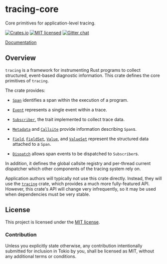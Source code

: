 # tracing-core

Core primitives for application-level tracing.

[![Crates.io][crates-badge]][crates-url]
[![MIT licensed][mit-badge]][mit-url]
[![Gitter chat][gitter-badge]][gitter-url]

[Documentation](https://docs.rs/tracing-core/0.1.1/tracing_core/index.html)

[crates-badge]: https://img.shields.io/crates/v/tracing-core.svg
[crates-url]: https://crates.io/crates/tracing-core
[mit-badge]: https://img.shields.io/badge/license-MIT-blue.svg
[mit-url]: LICENSE
[gitter-badge]: https://img.shields.io/gitter/room/tokio-rs/tracing.svg
[gitter-url]: https://gitter.im/tokio-rs/tracubg

## Overview

`tracing` is a framework for instrumenting Rust programs to collect
structured, event-based diagnostic information. This crate defines the core
primitives of `tracing`.

The crate provides:

* [`Span`] identifies a span within the execution of a program.

* [`Event`] represents a single event within a trace.

* [`Subscriber`], the trait implemented to collect trace data.

* [`Metadata`] and [`Callsite`] provide information describing `Span`s.

* [`Field`], [`FieldSet`], [`Value`], and [`ValueSet`] represent the
  structured data attached to a `Span`.

* [`Dispatch`] allows span events to be dispatched to `Subscriber`s.

In addition, it defines the global callsite registry and per-thread current
dispatcher which other components of the tracing system rely on.

Application authors will typically not use this crate directly. Instead, they
will use the [`tracing`] crate, which provides a much more fully-featured
API. However, this crate's API will change very infrequently, so it may be used
when dependencies must be very stable.

[`tracing`]: ../tracing
[`Span`]: https://docs.rs/tracing-core/0.1.1/tracing_core/span/struct.Span.html
[`Event`]: https://docs.rs/tracing-core/0.1.1/tracing_core/event/struct.Event.html
[`Subscriber`]: https://docs.rs/tracing-core/0.1.1/tracing_core/subscriber/trait.Subscriber.html
[`Metadata`]: https://docs.rs/tracing-core/0.1.1/tracing_core/metadata/struct.Metadata.html
[`Callsite`]: https://docs.rs/tracing-core/0.1.1/tracing_core/callsite/trait.Callsite.html
[`Field`]: https://docs.rs/tracing-core/0.1.1/tracing_core/field/struct.Field.html
[`FieldSet`]: https://docs.rs/tracing-core/0.1.1/tracing_core/field/struct.FieldSet.html
[`Value`]: https://docs.rs/tracing-core/0.1.1/tracing_core/field/trait.Value.html
[`ValueSet`]: https://docs.rs/tracing-core/0.1.1/tracing_core/field/struct.ValueSet.html
[`Dispatch`]: https://docs.rs/tracing-core/0.1.1/tracing_core/dispatcher/struct.Dispatch.html

## License

This project is licensed under the [MIT license](LICENSE).

### Contribution

Unless you explicitly state otherwise, any contribution intentionally submitted
for inclusion in Tokio by you, shall be licensed as MIT, without any additional
terms or conditions.
